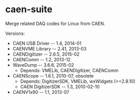 caen-suite
==========

Merge related DAQ codes for Linux from CAEN.

Versions:
  * CAEN USB Driver -- 1.4, 2014-01
  * CAENVME Library -- 2.41, 2013-03
  * CAENDigitizer -- 2.6.5, 2015-02
  * CAENComm -- 1.2, 2013-12
  * WaveDump -- 3.6.6, 2015-02
    * Depends: VMELib, CAENDigitizer, CAENComm
  * CAENScope -- 1.6.1, 2010-07, obsolete
    * Depends: DigitizerSDK, VMELib, wxWidgets (>=2.8.10)
    * CAEN DigitizerSDK -- 1.3, 2010-02-10
  * CAENV1x90 -- 1.1, 2013-07
